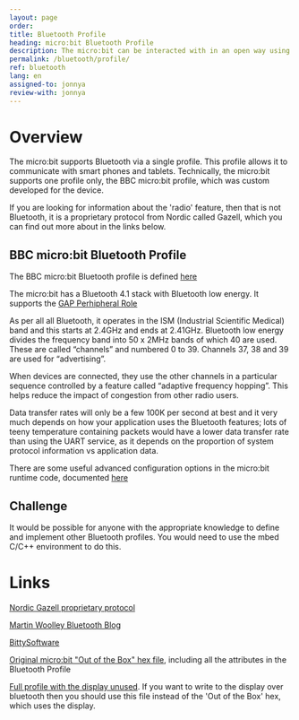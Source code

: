 ```yaml
---
layout: page
order:
title: Bluetooth Profile
heading: micro:bit Bluetooth Profile
description: The micro:bit can be interacted with in an open way using the standard Bluetooth Low Energy protocol. This page outlines the details of the micro:bit protocol
permalink: /bluetooth/profile/
ref: bluetooth
lang: en
assigned-to: jonnya
review-with: jonnya
---
```


# Overview

The micro:bit supports Bluetooth via a single profile. This profile
allows it to communicate with smart phones and tablets. Technically, the
micro:bit supports one profile only, the BBC micro:bit profile, which was
custom developed for the device.

If you are looking for information about the 'radio' feature, then
that is not Bluetooth, it is a proprietary protocol from Nordic
called Gazell, which you can find out more about in the links
below.


## BBC micro:bit Bluetooth Profile

The BBC micro:bit Bluetooth profile is defined
[here](https://lancaster-university.github.io/microbit-docs/ble/profile/)

The micro:bit has a Bluetooth 4.1 stack with Bluetooth low energy. It supports
the
[GAP Perhipheral Role](http://bluetooth-mdw.blogspot.co.uk/2016/07/microbit-and-bluetooth-roles.html)

As per all all Bluetooth, it operates in the ISM (Industrial Scientific Medical) band
and this starts at 2.4GHz and ends at 2.41GHz. Bluetooth low energy divides the frequency
band into 50 x 2MHz bands of which 40 are used.
These are called “channels” and numbered 0 to 39.
Channels 37, 38 and 39 are used for “advertising”.

When devices are connected, they use the other channels in a particular sequence
controlled by a feature called “adaptive frequency hopping”.
This helps reduce the impact of congestion from other radio users.

Data transfer rates will only be a few 100K per second at best and it very much depends on
how your application uses the Bluetooth features; lots of teeny temperature containing packets
would have a lower data transfer rate than using the UART service, as it depends on the
proportion of system protocol information vs application data.

There are some useful advanced configuration options in the micro:bit runtime code,
documented
[here](https://lancaster-university.github.io/microbit-docs/advanced/#compile-time-options-with-yotta)


## Challenge

It would be possible for anyone with the appropriate knowledge to define and
implement other Bluetooth profiles. You would need to use the mbed C/C++ environment
to do this.


# Links

[Nordic Gazell proprietary protocol](https://devzone.nordicsemi.com/documentation/nrf51/4.3.0/html/group__gzll__02__user__guide.html)

[Martin Woolley Bluetooth Blog](http://bluetooth-mdw.blogspot.co.uk/p/bbc-microbit.html)

[BittySoftware](http://www.bittysoftware.com/)

[Original micro:bit "Out of the Box" hex file](https://lancaster-university.github.io/microbit-docs/resources/BBC_MICROBIT_OOB_FINAL.zip), including all the attributes in the Bluetooth Profile

[Full profile with the display unused](https://lancaster-university.github.io/microbit-docs/resources/microbit-1_4_17_pwr0.zip). If you want to write to the display over bluetooth then you should use this file instead of the 'Out of the Box' hex, which uses the display.
